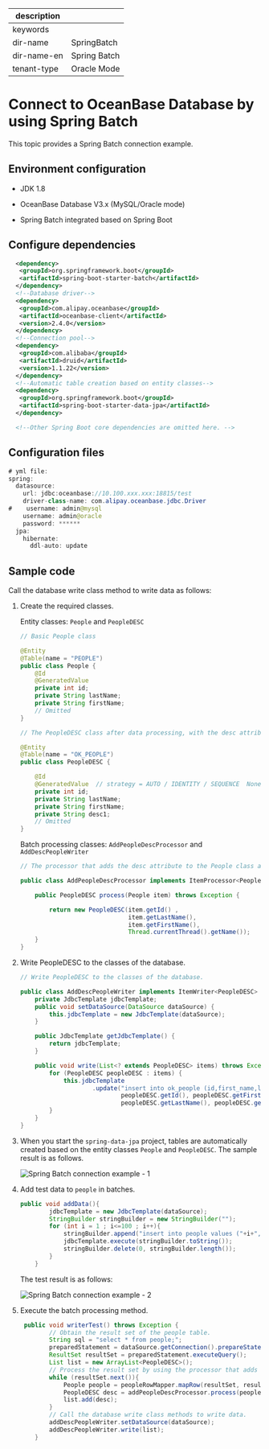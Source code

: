 |description||
|---|---|
|keywords||
|dir-name|SpringBatch|
|dir-name-en|Spring Batch|
|tenant-type|Oracle Mode|

# Connect to OceanBase Database by using Spring Batch

This topic provides a Spring Batch connection example.

## Environment configuration

* JDK 1.8

* OceanBase Database V3.x (MySQL/Oracle mode)

* Spring Batch integrated based on Spring Boot

## Configure dependencies

```xml
  <dependency>
   <groupId>org.springframework.boot</groupId>
   <artifactId>spring-boot-starter-batch</artifactId>
  </dependency>
  <!--Database driver-->
  <dependency>
   <groupId>com.alipay.oceanbase</groupId>
   <artifactId>oceanbase-client</artifactId>
   <version>2.4.0</version>
  </dependency>
  <!--Connection pool-->
  <dependency>
   <groupId>com.alibaba</groupId>
   <artifactId>druid</artifactId>
   <version>1.1.22</version>
  </dependency>
  <!--Automatic table creation based on entity classes-->
  <dependency>
   <groupId>org.springframework.boot</groupId>
   <artifactId>spring-boot-starter-data-jpa</artifactId>
  </dependency>

  <!--Other Spring Boot core dependencies are omitted here. -->
```

## Configuration files

```java
# yml file:
spring:
  datasource:
    url: jdbc:oceanbase://10.100.xxx.xxx:18815/test
    driver-class-name: com.alipay.oceanbase.jdbc.Driver
#    username: admin@mysql
    username: admin@oracle
    password: ******
  jpa:
    hibernate:
      ddl-auto: update
```

## Sample code

Call the database write class method to write data as follows:

1. Create the required classes.

   Entity classes: `People` and `PeopleDESC`

   ```java
   // Basic People class

   @Entity
   @Table(name = "PEOPLE")
   public class People {
       @Id
       @GeneratedValue
       private int id;
       private String lastName;
       private String firstName;
       // Omitted
   }
   ```

   ```java
   // The PeopleDESC class after data processing, with the desc attribute added

   @Entity
   @Table(name = "OK_PEOPLE")
   public class PeopleDESC {

       @Id
       @GeneratedValue  // strategy = AUTO / IDENTITY / SEQUENCE  None of the three primary key generation strategies are supported.
       private int id;
       private String lastName;
       private String firstName;
       private String desc1;
       // Omitted
   }
   ```

   Batch processing classes: `AddPeopleDescProcessor` and `AddDescPeopleWriter`

   ```java
   // The processor that adds the desc attribute to the People class and returns the PeopleDESC class

   public class AddPeopleDescProcessor implements ItemProcessor<People, PeopleDESC> {

       public PeopleDESC process(People item) throws Exception {

           return new PeopleDESC(item.getId() ,
                                 item.getLastName(),
                                 item.getFirstName(),
                                 Thread.currentThread().getName());
       }
   }
   ```

2. Write PeopleDESC to the classes of the database.

   ```java
   // Write PeopleDESC to the classes of the database.

   public class AddDescPeopleWriter implements ItemWriter<PeopleDESC> {
       private JdbcTemplate jdbcTemplate;
       public void setDataSource(DataSource dataSource) {
           this.jdbcTemplate = new JdbcTemplate(dataSource);
       }

       public JdbcTemplate getJdbcTemplate() {
           return jdbcTemplate;
       }

       public void write(List<? extends PeopleDESC> items) throws Exception {
           for (PeopleDESC peopleDESC : items) {
               this.jdbcTemplate
                       .update("insert into ok_people (id,first_name,last_name,desc1) values (?, ?, ?, ?)",
                               peopleDESC.getId(), peopleDESC.getFirstName(),
                               peopleDESC.getLastName(), peopleDESC.getDesc());
           }
       }
   }
   ```

3. When you start the `spring-data-jpa` project, tables are automatically created based on the entity classes `People` and `PeopleDESC`. The sample result is as follows.

   ![Spring Batch connection example - 1](https://obbusiness-private.oss-cn-shanghai.aliyuncs.com/doc/img/observer-enterprise/V3.2.3/zh-CN/3.development-guide/4.database-design-specifications-and-practices/06.database-design-best-practices/02.development-framework-connection-database-example/02.springbatch-connection-example/SpringBatch%20%E8%BF%9E%E6%8E%A5%E7%A4%BA%E4%BE%8B1.png)

4. Add test data to `people` in batches.

   ```java
   public void addData(){
           jdbcTemplate = new JdbcTemplate(dataSource);
           StringBuilder stringBuilder = new StringBuilder("");
           for (int i = 1 ; i<=100 ; i++){
               stringBuilder.append("insert into people values ("+i+",'first_test"+i+"','last_test"+i+"');");
               jdbcTemplate.execute(stringBuilder.toString());
               stringBuilder.delete(0, stringBuilder.length());
           }
       }
   ```

   The test result is as follows:

   ![Spring Batch connection example - 2](https://obbusiness-private.oss-cn-shanghai.aliyuncs.com/doc/img/observer-enterprise/V3.2.3/zh-CN/3.development-guide/4.database-design-specifications-and-practices/06.database-design-best-practices/02.development-framework-connection-database-example/02.springbatch-connection-example/SpringBatch%20%E8%BF%9E%E6%8E%A5%E7%A4%BA%E4%BE%8B2.png)

5. Execute the batch processing method.

   ```java
    public void writerTest() throws Exception {
           // Obtain the result set of the people table.
           String sql = "select * from people;";
           preparedStatement = dataSource.getConnection().prepareStatement(sql);
           ResultSet resultSet = preparedStatement.executeQuery();
           List list = new ArrayList<PeopleDESC>();
           // Process the result set by using the processor that adds the desc attribute, and encapsulate the data into a List<PeopleDESC>.
           while (resultSet.next()){
               People people = peopleRowMapper.mapRow(resultSet, resultSet.getRow());
               PeopleDESC desc = addPeopleDescProcessor.process(people);
               list.add(desc);
           }
           // Call the database write class methods to write data.
           addDescPeopleWriter.setDataSource(dataSource);
           addDescPeopleWriter.write(list);
       }
   ```
